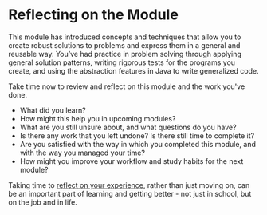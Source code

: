 # Reflecting on the Module

This module has introduced concepts and techniques that allow you to create
robust solutions to problems and express them in a general and reusable way.
You’ve had practice in problem solving through applying general solution
patterns, writing rigorous tests for the programs you create, and using the
abstraction features in Java to write generalized code.

Take time now to review and reflect on this module and the work you've done.

- What did you learn?
- How might this help you in upcoming modules?
- What are you still unsure about, and what questions do you have?
- Is there any work that you left undone? Is there still time to complete it?
- Are you satisfied with the way in which you completed this module, and with the way you managed your time?
- How might you improve your workflow and study habits for the next module?

Taking time to
[reflect on your experience](https://en.wikipedia.org/wiki/Reflective_practice), rather than
just moving on, can be an important part of learning and getting better - not
just in school, but on the job and in life.